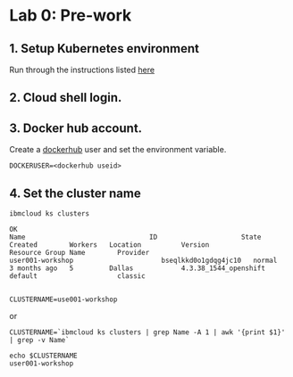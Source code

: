 # Lab 0: Pre-work

## 1. Setup Kubernetes environment

Run through the instructions listed [here](https://github.com/IBM/kube101/tree/master/workshop/Lab0)

## 2. Cloud shell login.

## 3. Docker hub account.

Create a [dockerhub](https://hub.docker.com/) user and set the environment variable.
```
DOCKERUSER=<dockerhub useid>
```

## 4. Set the cluster name

```
ibmcloud ks clusters

OK
Name                               ID                     State     Created        Workers   Location          Version                 Resource Group Name        Provider
user001-workshop                      bseqlkkd0o1gdqg4jc10   normal    3 months ago   5         Dallas            4.3.38_1544_openshift   default                    classic


CLUSTERNAME=use001-workshop 
```
or

```
CLUSTERNAME=`ibmcloud ks clusters | grep Name -A 1 | awk '{print $1}' | grep -v Name`

echo $CLUSTERNAME
user001-workshop
```





